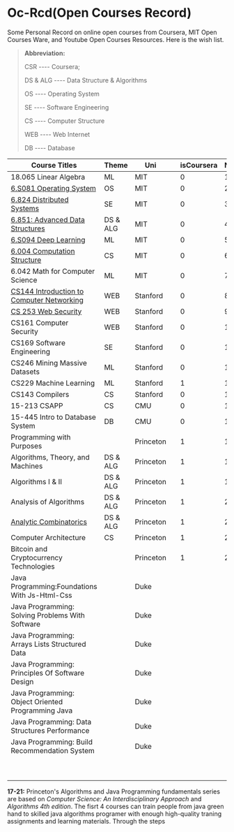 # Oc-Rcd(Open Courses Record)

Some Personal Record on online open courses from Coursera, MIT Open Courses Ware, and Youtube Open Courses Resources. Here is the wish list.

> **Abbreviation:**
>
> CSR 			 ----  Coursera;
>
> DS & ALG	----  Data Structure & Algorithms
>
> OS				----  Operating System
>
> SE				 ----  Software Engineering
>
> CS				 ----  Computer Structure
>
> WEB			  ----  Web Internet
>
> DB			 	----  Database

| Course Titles                                                | Theme    | Uni       |      | isCoursera | Num  |
| ------------------------------------------------------------ | -------- | --------- | ---- | ---------- | ---- |
| 18.065 Linear Algebra                                        | ML       | MIT       |      | 0          | 1    |
| [6.S081 Operating System](https://pdos.csail.mit.edu/6.S081/2020/overview.html) | OS       | MIT       |      | 0          | 2    |
| [6.824 Distributed Systems](https://pdos.csail.mit.edu/6.824/) | SE       | MIT       |      | 0          | 3    |
| [6.851: Advanced Data Structures](https://courses.csail.mit.edu/6.851/spring14/hmwk.html) | DS & ALG | MIT       |      | 0          | 4    |
| [6.S094 Deep Learning](https://deeplearning.mit.edu)         | ML       | MIT       |      | 0          | 5    |
| [6.004 Computation Structure](https://ocw.mit.edu/courses/electrical-engineering-and-computer-science/6-004-computation-structures-spring-2017/) | CS       | MIT       |      | 0          | 6    |
| 6.042 Math for Computer Science                              | ML       | MIT       |      | 0          | 7    |
| [CS144 Introduction to Computer Networking](https://cs144.github.io) | WEB      | Stanford  |      | 0          | 8    |
| [CS 253 Web Security](https://cs253.stanford.edu/)           | WEB      | Stanford  |      | 0          | 9    |
| CS161 Computer Security                                      | WEB      | Stanford  |      | 0          | 10   |
| CS169 Software Engineering                                   | SE       | Stanford  |      | 0          | 11   |
| CS246 Mining Massive Datasets                                | ML       | Stanford  |      | 0          | 12   |
| CS229 Machine Learning                                       | ML       | Stanford  |      | 1          | 13   |
| CS143 Compilers                                              | CS       | Stanford  |      | 0          | 14   |
| 15-213 CSAPP                                                 | CS       | CMU       |      | 0          | 15   |
| 15-445 Intro to Database System                              | DB       | CMU       |      | 0          | 16   |
| Programming with Purposes                                    |          | Princeton |      | 1          | 17   |
| Algorithms, Theory, and Machines                             | DS & ALG | Princeton |      | 1          | 18   |
| Algorithms I & II                                            | DS & ALG | Princeton |      | 1          | 19   |
| Analysis of Algorithms                                       | DS & ALG | Princeton |      | 1          | 20   |
| [Analytic Combinatorics](https://www.bilibili.com/video/BV1cW411V7HG?p=1) | DS & ALG | Princeton |      | 1          | 21   |
| Computer Architecture                                        | CS       | Princeton |      | 1          | 22   |
| Bitcoin and Cryptocurrency Technologies                      |          | Princeton |      | 1          | 23   |
| Java Programming:Foundations With Js-Html-Css                |          | Duke      |      |            |      |
| Java Programming: Solving Problems With  Software            |          | Duke      |      |            |      |
| Java Programming: Arrays Lists Structured Data               |          | Duke      |      |            |      |
| Java Programming: Principles Of Software Design              |          | Duke      |      |            |      |
| Java Programming: Object Oriented Programming Java           |          | Duke      |      |            |      |
| Java Programming: Data Structures Performance                |          | Duke      |      |            |      |
| Java Programming: Build Recommendation System                |          | Duke      |      |            |      |
|                                                              |          |           |      |            |      |
|                                                              |          |           |      |            |      |
|                                                              |          |           |      |            |      |
|                                                              |          |           |      |            |      |
|                                                              |          |           |      |            |      |
|                                                              |          |           |      |            |      |
|                                                              |          |           |      |            |      |
|                                                              |          |           |      |            |      |
|                                                              |          |           |      |            |      |

**17-21:** Princeton's Algorithms and Java Programming fundamentals series are based on *Computer Science: An Interdisciplinary Approach* and *Algorithms 4th edition*. The fisrt 4 courses can train people from java green hand to skilled java algorithms programer with enough high-quality traning assignments and learning materials. Through the steps

